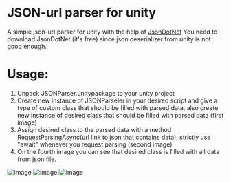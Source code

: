 # JSON-url parser for unity
A simple json-url parser for unity with the help of [JsonDotNet](https://assetstore.unity.com/packages/tools/input-management/json-net-for-unity-11347)
You need to download JsonDotNet (it's free) since json deserializer from unity is not good enough.

# **Usage:**

  1. Unpack JSONParser.unitypackage to your unity project
  2. Create new instance of JSONParseler in your desired script and give a type of custom class that should be filled with parsed data, also create new instance of desired class that should be filled with parsed data (first image)
  3. Assign desired class to the parsed data with a method RequestParsingAsync(url link to json that contains data), strictly use "await" whenever you request parsing (second image)
  4. On the fourth image you can see that desired class is filled with all data from json file.

![image](https://user-images.githubusercontent.com/44572610/153021507-9cc18624-c3b9-4ed3-944f-9ef72f48aed6.png)
![image](https://user-images.githubusercontent.com/44572610/153021560-e1da6ba4-3003-4e87-a5e1-2afe71369f42.png)
![image](https://user-images.githubusercontent.com/44572610/153018534-894f50ac-40b5-4ec3-8b8a-6a14428066be.png)
